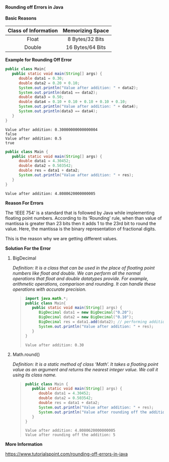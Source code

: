 #### Rounding off Errors in Java

**Basic Reasons**

| Class of Information | Memorizing Space |
| :------------------: | :--------------: |
|        Float         | 8 Bytes/32 Bits  |
|        Double        | 16 Bytes/64 Bits |

**Example for Rounding Off Error**

```java
public class Main{
   public static void main(String[] args) {
      double data1 = 0.30;
      double data2 = 0.20 + 0.10;
      System.out.println("Value after addition: " + data2);
      System.out.println(data1 == data2);
      double data3 = 0.50;
      double data4 = 0.10 + 0.10 + 0.10 + 0.10 + 0.10;
      System.out.println("Value after addition: " + data4);
      System.out.println(data3 == data4);
   }
} 
```

```
Value after addition: 0.30000000000000004
false
Value after addition: 0.5
true
```

```java
public class Main {
   public static void main(String[] args) {
      double data1 = 4.30452;
      double data2 = 0.503542;
      double res = data1 + data2;
      System.out.println("Value after addition: " + res);
   }
}
```

```
Value after addition: 4.8080620000000005
```

**Reason For Errors**

The ‘IEEE 754’ is a standard that is followed by Java while implementing floating point numbers. According to its ‘Rounding’ rule, when than value of mantissa is greater than 23 bits then it adds 1 to the 23rd bit to round the value. Here, the mantissa is the binary representation of fractional digits.

This is the reason why we are getting different values.

**Solution For the Error**

1. BigDecimal

   *Definition: It is a class that can be used in the place of floating point numbers like float and double. We can perform all the normal operations that float and double datatypes provide. For example, arithmetic operations, comparison and rounding. It can handle these operations with accurate precision.*

   > ```java
   > import java.math.*;
   > public class Main{
   >    public static void main(String[] args) {
   >       BigDecimal data1 = new BigDecimal("0.20");
   >       BigDecimal data2 = new BigDecimal("0.10");
   >       BigDecimal res = data1.add(data2); // performing addition
   >       System.out.println("Value after addition: " + res);
   >    }
   > }
   > ```
   >
   > ```
   > Value after addition: 0.30
   > ```

2. Math.round()

   *Definition: It is a static method of class ‘Math’. It takes a floating point value as an argument and returns the nearest integer value. We call it using its class name.*

   > ```java
   > public class Main {
   >    public static void main(String[] args) {
   >       double data1 = 4.30452;
   >       double data2 = 0.503542;
   >       double res = data1 + data2;
   >       System.out.println("Value after addition: " + res);
   >       System.out.println("Value after rounding off the addition: " + Math.round(res));
   >    }
   > }
   > ```
   >
   > ```
   > Value after addition: 4.8080620000000005
   > Value after rounding off the addition: 5
   > ```

**More Information**

https://www.tutorialspoint.com/rounding-off-errors-in-java

